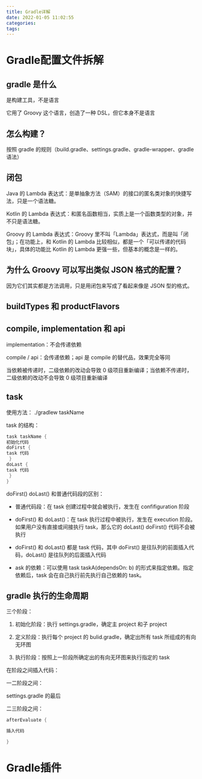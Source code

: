 ```yaml
---
title: Gradle详解
date: 2022-01-05 11:02:55
categories:
tags:
---
```


# Gradle配置文件拆解

<!--more-->

## gradle 是什么

是构建⼯具，不是语⾔

它⽤了 Groovy 这个语⾔，创造了⼀种 DSL，但它本身不是语⾔

## 怎么构建？

按照 gradle 的规则（build.gradle、settings.gradle、gradle-wrapper、gradle 语法）

## 闭包

Java 的 Lambda 表达式：是单抽象⽅法（SAM）的接⼝的匿名类对象的快捷写法，只是⼀个语法糖。

Kotlin 的 Lambda 表达式：和匿名函数相当，实质上是⼀个函数类型的对象，并不只是语法糖。

Groovy 的 Lambda 表达式：Groovy ⾥不叫「Lambda」表达式，⽽是叫「闭包」；在功能上，和 Kotlin 的 Lambda ⽐较相似，都是⼀个「可以传递的代码块」，具体的功能⽐ Kotlin 的 Lambda 更强⼀些，但基本的概念是⼀样的。

## 为什么 Groovy 可以写出类似 JSON 格式的配置？

因为它们其实都是⽅法调⽤，只是⽤闭包来写成了看起来像是 JSON 型的格式。

## buildTypes 和 productFlavors

## compile, implementation 和 api

implementation：不会传递依赖

compile / api：会传递依赖；api 是 compile 的替代品，效果完全等同

当依赖被传递时，⼆级依赖的改动会导致 0 级项⽬重新编译；当依赖不传递时，⼆级依赖的改动不会导致 0 级项⽬重新编译

## task

使⽤⽅法： ./gradlew taskName

task 的结构：

```groovy
task taskName {
初始化代码
doFirst {
task 代码
 }
doLast {
task 代码
 }
}
```

doFirst() doLast() 和普通代码段的区别：

- 普通代码段：在 task 创建过程中就会被执⾏，发⽣在 confifiguration 阶段

- doFirst() 和 doLast()：在 task 执⾏过程中被执⾏，发⽣在 execution 阶段。如果⽤户没有直接或间接执⾏ task，那么它的 doLast() doFirst() 代码不会被执⾏

- doFirst() 和 doLast() 都是 task 代码，其中 doFirst() 是往队列的前⾯插⼊代码，doLast() 是往队列的后⾯插⼊代码
- ask 的依赖：可以使⽤ task taskA(dependsOn: b) 的形式来指定依赖。指定依赖后，task 会在⾃⼰执⾏前先执⾏⾃⼰依赖的 task。

## gradle 执⾏的⽣命周期

三个阶段：

1. 初始化阶段：执⾏ settings.gradle，确定主 project 和⼦ project

2. 定义阶段：执⾏每个 project 的 bulid.gradle，确定出所有 task 所组成的有向⽆环图

3. 执⾏阶段：按照上⼀阶段所确定出的有向⽆环图来执⾏指定的 task

在阶段之间插⼊代码：

⼀⼆阶段之间：

settings.gradle 的最后

⼆三阶段之间：

```groovy
afterEvaluate {

插⼊代码

}
```

# Gradle插件

## 
